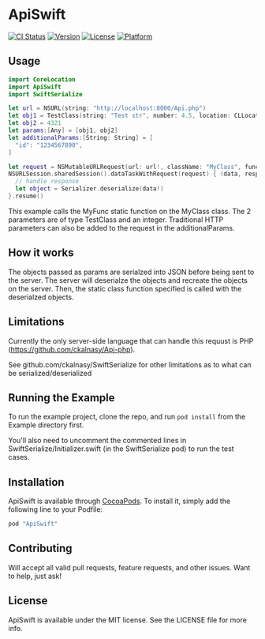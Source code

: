 # ApiSwift

[![CI Status](http://img.shields.io/travis/CKalnasy/ApiSwift.svg?style=flat)](https://travis-ci.org/CKalnasy/ApiSwift)
[![Version](https://img.shields.io/cocoapods/v/ApiSwift.svg?style=flat)](http://cocoapods.org/pods/ApiSwift)
[![License](https://img.shields.io/cocoapods/l/ApiSwift.svg?style=flat)](http://cocoapods.org/pods/ApiSwift)
[![Platform](https://img.shields.io/cocoapods/p/ApiSwift.svg?style=flat)](http://cocoapods.org/pods/ApiSwift)

## Usage

```swift
import CoreLocation
import ApiSwift
import SwiftSerialize

let url = NSURL(string: "http://localhost:8000/Api.php")
let obj1 = TestClass(string: "Test str", number: 4.5, location: CLLocationCoordinate2D(latitude: 33.2, longitude: 44), array: [3, 5, 84, 23], map: ["key1": ["key2" : 82]], set: [3.3, 55.3, 32.1])
let obj2 = 4321
let params:[Any] = [obj1, obj2]
let additionalParams:[String: String] = [
  "id": "1234567890",
]

let request = NSMutableURLRequest(url: url!, className: "MyClass", functionName: "MyFunc", params: params, additionalParams: additionalParams)
NSURLSession.sharedSession().dataTaskWithRequest(request) { (data, response, error) -> Void in
  // handle response
  let object = Serializer.deserialize(data!)
}.resume()
```

This example calls the MyFunc static function on the MyClass class. The 2 parameters are of type TestClass and an integer.
Traditional HTTP parameters can also be added to the request in the additionalParams.

## How it works

The objects passed as params are serialzed into JSON before being sent to the server. The server will deserialze the objects and recreate the
objects on the server. Then, the static class function specified is called with the deserialzed objects.

## Limitations

Currently the only server-side language that can handle this requust is PHP (https://github.com/ckalnasy/Api-php).

See github.com/ckalnasy/SwiftSerialize for other limitations as to what can be serialized/deserialized

## Running the Example

To run the example project, clone the repo, and run `pod install` from the Example directory first.

You'll also need to uncomment the commented lines in SwiftSerialize/Initializer.swift (in the SwiftSerialize pod) to run the test cases.

## Installation

ApiSwift is available through [CocoaPods](http://cocoapods.org). To install
it, simply add the following line to your Podfile:

```ruby
pod "ApiSwift"
```

## Contributing

Will accept all valid pull requests, feature requests, and other issues. Want to help, just ask!

## License

ApiSwift is available under the MIT license. See the LICENSE file for more info.
